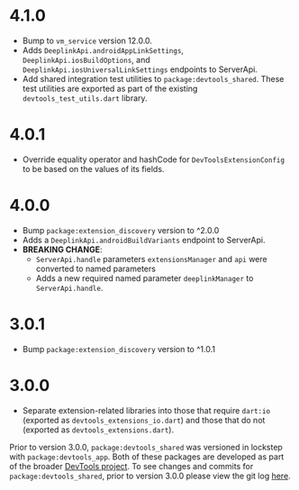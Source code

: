 # 4.1.0
- Bump to `vm_service` version 12.0.0.
- Adds `DeeplinkApi.androidAppLinkSettings`, `DeeplinkApi.iosBuildOptions`, and
  `DeeplinkApi.iosUniversalLinkSettings` endpoints to ServerApi.
- Add shared integration test utilities to `package:devtools_shared`. These test
utilities are exported as part of the existing `devtools_test_utils.dart` library.

# 4.0.1

- Override equality operator and hashCode for `DevToolsExtensionConfig`
to be based on the values of its fields.

# 4.0.0

- Bump `package:extension_discovery` version to ^2.0.0
- Adds a `DeeplinkApi.androidBuildVariants` endpoint to ServerApi.
- **BREAKING CHANGE**:
  - `ServerApi.handle` parameters `extensionsManager` and `api` were converted to named
    parameters
  - Adds a new required named parameter `deeplinkManager` to `ServerApi.handle`.

# 3.0.1

- Bump `package:extension_discovery` version to ^1.0.1

# 3.0.0

- Separate extension-related libraries into those that require `dart:io` (exported as
`devtools_extensions_io.dart`) and those that do not (exported as `devtools_extensions.dart`).

Prior to version 3.0.0, `package:devtools_shared` was versioned in lockstep with
`package:devtools_app`. Both of these packages are developed as part of the broader
[DevTools project](https://github.com/flutter/devtools). To see changes and commits
for `package:devtools_shared`, prior to version 3.0.0 please view the git log
[here](https://github.com/flutter/devtools/commits/master/packages/devtools_shared).
